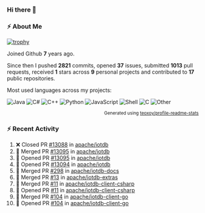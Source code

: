 ### Hi there 👋

### :zap: About Me

[![trophy](https://github-profile-trophy.vercel.app/?username=HTHou&theme=onedark)](https://github.com/ryo-ma/github-profile-trophy)
   
Joined Github **7** years ago.

Since then I pushed **2821** commits, opened **37** issues, submitted **1013** pull requests, received **1** stars across **9** personal projects and contributed to **17** public repositories.

Most used languages across my projects:

![Java](https://img.shields.io/static/v1?style=flat-square&label=%E2%A0%80&color=555&labelColor=%23b07219&message=Java%EF%B8%B189.6%25)
![C#](https://img.shields.io/static/v1?style=flat-square&label=%E2%A0%80&color=555&labelColor=%23178600&message=C%23%EF%B8%B13.9%25)
![C++](https://img.shields.io/static/v1?style=flat-square&label=%E2%A0%80&color=555&labelColor=%23f34b7d&message=C%2B%2B%EF%B8%B12.7%25)
![Python](https://img.shields.io/static/v1?style=flat-square&label=%E2%A0%80&color=555&labelColor=%233572A5&message=Python%EF%B8%B10.7%25)
![JavaScript](https://img.shields.io/static/v1?style=flat-square&label=%E2%A0%80&color=555&labelColor=%23f1e05a&message=JavaScript%EF%B8%B10.5%25)
![Shell](https://img.shields.io/static/v1?style=flat-square&label=%E2%A0%80&color=555&labelColor=%2389e051&message=Shell%EF%B8%B10.4%25)
![C](https://img.shields.io/static/v1?style=flat-square&label=%E2%A0%80&color=555&labelColor=%23555555&message=C%EF%B8%B10.4%25)
![Other](https://img.shields.io/static/v1?style=flat-square&label=%E2%A0%80&color=555&labelColor=%23ededed&message=Other%EF%B8%B11.4%25)

<p align="right"><sub>Generated using <a href="https://github.com/marketplace/actions/profile-readme-stats">teoxoy/profile-readme-stats</a></sub></p>


<!--![](https://github.com/HTHou/HTHou/blob/output/github-contribution-grid-snake.svg)-->

<!--![Haonan Hou's github stats](https://github-readme-stats.vercel.app/api?username=HTHou&count_private=true&show_icons=true&theme=onedark)-->

<!--![Haonan Hou's wakatime stats](https://github-readme-stats.vercel.app/api/wakatime?username=HTHou&layout=compact&theme=onedark)-->

<!--![Top Langs](https://github-readme-stats.vercel.app/api/top-langs/?username=HTHou&theme=onedark&layout=compact)-->

### :zap: Recent Activity
<!--START_SECTION:activity-->
1. ❌ Closed PR [#13088](https://github.com/apache/iotdb/pull/13088) in [apache/iotdb](https://github.com/apache/iotdb)
2. 🎉 Merged PR [#13095](https://github.com/apache/iotdb/pull/13095) in [apache/iotdb](https://github.com/apache/iotdb)
3. 💪 Opened PR [#13095](https://github.com/apache/iotdb/pull/13095) in [apache/iotdb](https://github.com/apache/iotdb)
4. 💪 Opened PR [#13094](https://github.com/apache/iotdb/pull/13094) in [apache/iotdb](https://github.com/apache/iotdb)
5. 🎉 Merged PR [#298](https://github.com/apache/iotdb-docs/pull/298) in [apache/iotdb-docs](https://github.com/apache/iotdb-docs)
6. 🎉 Merged PR [#13](https://github.com/apache/iotdb-extras/pull/13) in [apache/iotdb-extras](https://github.com/apache/iotdb-extras)
7. 🎉 Merged PR [#11](https://github.com/apache/iotdb-client-csharp/pull/11) in [apache/iotdb-client-csharp](https://github.com/apache/iotdb-client-csharp)
8. 💪 Opened PR [#11](https://github.com/apache/iotdb-client-csharp/pull/11) in [apache/iotdb-client-csharp](https://github.com/apache/iotdb-client-csharp)
9. 🎉 Merged PR [#104](https://github.com/apache/iotdb-client-go/pull/104) in [apache/iotdb-client-go](https://github.com/apache/iotdb-client-go)
10. 💪 Opened PR [#104](https://github.com/apache/iotdb-client-go/pull/104) in [apache/iotdb-client-go](https://github.com/apache/iotdb-client-go)
<!--END_SECTION:activity-->

<!--
**HTHou/HTHou** is a ✨ _special_ ✨ repository because its `README.md` (this file) appears on your GitHub profile.

Here are some ideas to get you started:

- 🔭 I’m currently working on ...
- 🌱 I’m currently learning ...
- 👯 I’m looking to collaborate on ...
- 🤔 I’m looking for help with ...
- 💬 Ask me about ...
- 📫 How to reach me: ...
- 😄 Pronouns: ...
- ⚡ Fun fact: ...
-->
